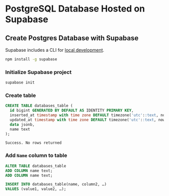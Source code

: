 # PostgreSQL Database Hosted on Supabase

## Create Postgres Database with Supabase

Supabase includes a CLI for [local development](https://supabase.io/docs/guides/local-development).

```bash
npm install -g supabase
```

### Initialize Supabase project

```bash
supabase init
```

### Create table

```sql
CREATE TABLE databases_table (
  id bigint GENERATED BY DEFAULT AS IDENTITY PRIMARY KEY,
  inserted_at timestamp with time zone DEFAULT timezone('utc'::text, now()) NOT NULL,
  updated_at timestamp with time zone DEFAULT timezone('utc'::text, now()) NOT NULL,
  data jsonb,
  name text
);
```

```
Success. No rows returned
```

### Add `Name` column to table

```sql
ALTER TABLE databases_table
ADD COLUMN name text;
ADD COLUMN name text;
```

```sql
INSERT INTO databases_table(name, column2, …)
VALUES (value1, value2, …);
```